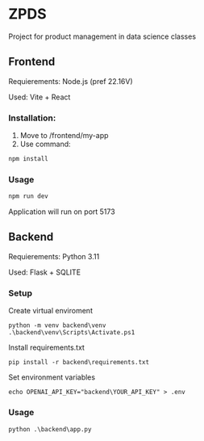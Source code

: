 # ZPDS

Project for product management in data science classes

## Frontend

Requierements: Node.js (pref 22.16V)

Used: Vite + React

### Installation:

1. Move to /frontend/my-app
2. Use command:

```bash
npm install
```

### Usage

```bash
npm run dev
```

Application will run on port 5173

## Backend

Requierements: Python 3.11

Used: Flask + SQLITE

### Setup

Create virtual enviroment

```
python -m venv backend\venv
.\backend\venv\Scripts\Activate.ps1
```

Install requirements.txt

```
pip install -r backend\requirements.txt
```

Set environment variables

```
echo OPENAI_API_KEY="backend\YOUR_API_KEY" > .env
```

### Usage

```
python .\backend\app.py
```
